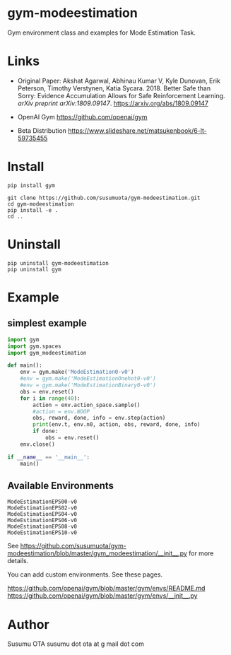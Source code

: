 # gym-modeestimation

Gym environment class and examples for Mode Estimation Task.


# Links

- Original Paper: Akshat Agarwal, Abhinau Kumar V, Kyle Dunovan, Erik Peterson, Timothy Verstynen, Katia Sycara. 2018. Better Safe than Sorry: Evidence Accumulation Allows for Safe Reinforcement Learning. *arXiv preprint arXiv:1809.09147*. https://arxiv.org/abs/1809.09147

- OpenAI Gym https://github.com/openai/gym

- Beta Distribution https://www.slideshare.net/matsukenbook/6-lt-59735455


# Install

```
pip install gym

git clone https://github.com/susumuota/gym-modeestimation.git
cd gym-modeestimation
pip install -e .
cd ..
```


# Uninstall

```
pip uninstall gym-modeestimation
pip uninstall gym
```


# Example

## simplest example

```python
import gym
import gym.spaces
import gym_modeestimation

def main():
    env = gym.make('ModeEstimation0-v0')
    #env = gym.make('ModeEstimationOnehot0-v0')
    #env = gym.make('ModeEstimationBinary0-v0')
    obs = env.reset()
    for i in range(40):
        action = env.action_space.sample()
        #action = env.NOOP
        obs, reward, done, info = env.step(action)
        print(env.t, env.n0, action, obs, reward, done, info)
        if done:
            obs = env.reset()
    env.close()

if __name__ == '__main__':
    main()
```

## Available Environments

```
ModeEstimationEPS00-v0
ModeEstimationEPS02-v0
ModeEstimationEPS04-v0
ModeEstimationEPS06-v0
ModeEstimationEPS08-v0
ModeEstimationEPS10-v0
```

See https://github.com/susumuota/gym-modeestimation/blob/master/gym_modeestimation/__init__.py for more details.

You can add custom environments. See these pages.

https://github.com/openai/gym/blob/master/gym/envs/README.md
https://github.com/openai/gym/blob/master/gym/envs/__init__.py


# Author

Susumu OTA  susumu dot ota at g mail dot com

